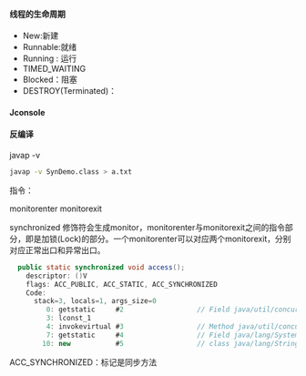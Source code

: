 #### 线程的生命周期
- New:新建
- Runnable:就绪
- Running : 运行
- TIMED_WAITING 
- Blocked：阻塞
- DESTROY(Terminated)：

#### Jconsole

#### 反编译
javap -v 
```sh
javap -v SynDemo.class > a.txt
```
指令：

monitorenter 
monitorexit

synchronized 修饰符会生成monitor，monitorenter与monitorexit之间的指令部分，即是加锁(Lock)的部分。一个monitorenter可以对应两个monitorexit，分别对应正常出口和异常出口。

```java
  public static synchronized void access();
    descriptor: ()V
    flags: ACC_PUBLIC, ACC_STATIC, ACC_SYNCHRONIZED
    Code:
      stack=3, locals=1, args_size=0
         0: getstatic     #2                  // Field java/util/concurrent/TimeUnit.SECONDS:Ljava/util/concurrent/TimeUnit;
         3: lconst_1
         4: invokevirtual #3                  // Method java/util/concurrent/TimeUnit.sleep:(J)V
         7: getstatic     #4                  // Field java/lang/System.out:Ljava/io/PrintStream;
        10: new           #5                  // class java/lang/StringBuilder
```
ACC_SYNCHRONIZED：标记是同步方法